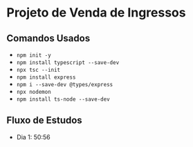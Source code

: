 # Projeto de Venda de Ingressos

## Comandos Usados

- `npm init -y`
- `npm install typescript --save-dev`
- `npx tsc --init`
- `npm install express`
- `npm i --save-dev @types/express`
- `npx nodemon`
- `npm install ts-node --save-dev`

## Fluxo de Estudos

- Dia 1: 50:56
